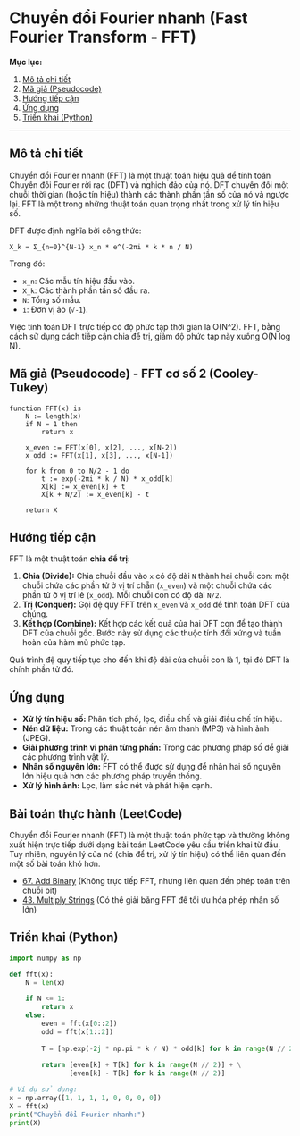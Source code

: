 # Chuyển đổi Fourier nhanh (Fast Fourier Transform - FFT)

**Mục lục:**

1.  [Mô tả chi tiết](#mô-tả-chi-tiết)
2.  [Mã giả (Pseudocode)](#mã-giả-pseudocode)
3.  [Hướng tiếp cận](#hướng-tiếp-cận)
4.  [Ứng dụng](#ứng-dụng)
5.  [Triển khai (Python)](#triển-khai-python)

---

## Mô tả chi tiết

Chuyển đổi Fourier nhanh (FFT) là một thuật toán hiệu quả để tính toán Chuyển đổi Fourier rời rạc (DFT) và nghịch đảo của nó. DFT chuyển đổi một chuỗi thời gian (hoặc tín hiệu) thành các thành phần tần số của nó và ngược lại. FFT là một trong những thuật toán quan trọng nhất trong xử lý tín hiệu số.

DFT được định nghĩa bởi công thức:

`X_k = Σ_{n=0}^{N-1} x_n * e^(-2πi * k * n / N)`

Trong đó:
*   `x_n`: Các mẫu tín hiệu đầu vào.
*   `X_k`: Các thành phần tần số đầu ra.
*   `N`: Tổng số mẫu.
*   `i`: Đơn vị ảo (`√-1`).

Việc tính toán DFT trực tiếp có độ phức tạp thời gian là O(N^2). FFT, bằng cách sử dụng cách tiếp cận chia để trị, giảm độ phức tạp này xuống O(N log N).

## Mã giả (Pseudocode) - FFT cơ số 2 (Cooley-Tukey)

```
function FFT(x) is
    N := length(x)
    if N = 1 then
        return x
    
    x_even := FFT(x[0], x[2], ..., x[N-2])
    x_odd := FFT(x[1], x[3], ..., x[N-1])

    for k from 0 to N/2 - 1 do
        t := exp(-2πi * k / N) * x_odd[k]
        X[k] := x_even[k] + t
        X[k + N/2] := x_even[k] - t

    return X
```

## Hướng tiếp cận

FFT là một thuật toán **chia để trị**:

1.  **Chia (Divide):** Chia chuỗi đầu vào `x` có độ dài `N` thành hai chuỗi con: một chuỗi chứa các phần tử ở vị trí chẵn (`x_even`) và một chuỗi chứa các phần tử ở vị trí lẻ (`x_odd`). Mỗi chuỗi con có độ dài `N/2`.
2.  **Trị (Conquer):** Gọi đệ quy FFT trên `x_even` và `x_odd` để tính toán DFT của chúng.
3.  **Kết hợp (Combine):** Kết hợp các kết quả của hai DFT con để tạo thành DFT của chuỗi gốc. Bước này sử dụng các thuộc tính đối xứng và tuần hoàn của hàm mũ phức tạp.

Quá trình đệ quy tiếp tục cho đến khi độ dài của chuỗi con là 1, tại đó DFT là chính phần tử đó.

## Ứng dụng

*   **Xử lý tín hiệu số:** Phân tích phổ, lọc, điều chế và giải điều chế tín hiệu.
*   **Nén dữ liệu:** Trong các thuật toán nén âm thanh (MP3) và hình ảnh (JPEG).
*   **Giải phương trình vi phân từng phần:** Trong các phương pháp số để giải các phương trình vật lý.
*   **Nhân số nguyên lớn:** FFT có thể được sử dụng để nhân hai số nguyên lớn hiệu quả hơn các phương pháp truyền thống.
*   **Xử lý hình ảnh:** Lọc, làm sắc nét và phát hiện cạnh.

## Bài toán thực hành (LeetCode)

Chuyển đổi Fourier nhanh (FFT) là một thuật toán phức tạp và thường không xuất hiện trực tiếp dưới dạng bài toán LeetCode yêu cầu triển khai từ đầu. Tuy nhiên, nguyên lý của nó (chia để trị, xử lý tín hiệu) có thể liên quan đến một số bài toán khó hơn.

*   [67. Add Binary](https://leetcode.com/problems/add-binary/) (Không trực tiếp FFT, nhưng liên quan đến phép toán trên chuỗi bit)
*   [43. Multiply Strings](https://leetcode.com/problems/multiply-strings/) (Có thể giải bằng FFT để tối ưu hóa phép nhân số lớn)

## Triển khai (Python)

```python
import numpy as np

def fft(x):
    N = len(x)

    if N <= 1:
        return x
    else:
        even = fft(x[0::2])
        odd = fft(x[1::2])
        
        T = [np.exp(-2j * np.pi * k / N) * odd[k] for k in range(N // 2)]
        
        return [even[k] + T[k] for k in range(N // 2)] + \
               [even[k] - T[k] for k in range(N // 2)]

# Ví dụ sử dụng:
x = np.array([1, 1, 1, 1, 0, 0, 0, 0])
X = fft(x)
print("Chuyển đổi Fourier nhanh:")
print(X)
```
